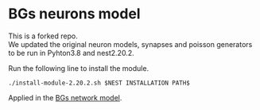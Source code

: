 # BGs neurons model
This is a forked repo.  
We updated the original neuron models, synapses and poisson generators to be run in Pyhton3.8 and nest2.20.2.  

Run the following line to install the module.
```
./install-module-2.20.2.sh $NEST INSTALLATION PATH$
```

Applied in the [BGs network model](https://github.com/marcobiasizzo/BGs_nest).
